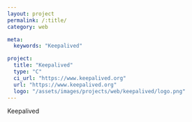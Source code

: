 ```yaml
---
layout: project
permalink: /:title/
category: web

meta:
  keywords: "Keepalived"

project:
  title: "Keepalived"
  type: "C"
  ci_url: "https://www.keepalived.org"
  url: "https://www.keepalived.org"
  logo: "/assets/images/projects/web/keepalived/logo.png"
---
```


<p>Keepalived</p>
